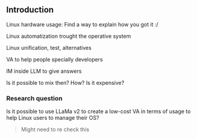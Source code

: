 
## Introduction

Linux hardware usage: Find a way to explain how you got it :/

Linux automatization trought the operative system

Linux unification, test, alternatives

VA to help people specially developers

IM inside LLM to give answers

Is it possible to mix then? How? Is it expensive?

### Research question

Is it possible to use LLaMa v2 to create a low-cost VA in terms of usage to help Linux users to manage their OS?

> Might need to re check this